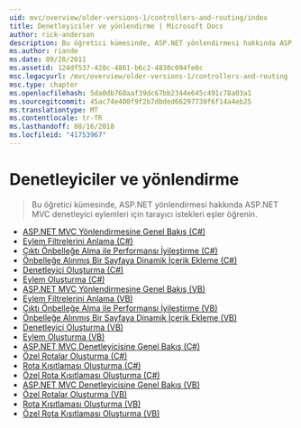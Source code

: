```yaml
---
uid: mvc/overview/older-versions-1/controllers-and-routing/index
title: Denetleyiciler ve yönlendirme | Microsoft Docs
author: rick-anderson
description: Bu öğretici kümesinde, ASP.NET yönlendirmesi hakkında ASP.NET MVC denetleyici eylemleri için tarayıcı istekleri eşler öğrenin.
ms.author: riande
ms.date: 09/28/2011
ms.assetid: 124df537-428c-4861-b6c2-4830c094fe0c
msc.legacyurl: /mvc/overview/older-versions-1/controllers-and-routing
msc.type: chapter
ms.openlocfilehash: 5da0db768aaf39dc67bb2344e645c491c78a03a1
ms.sourcegitcommit: 45ac74e400f9f2b7dbded66297730f6f14a4eb25
ms.translationtype: MT
ms.contentlocale: tr-TR
ms.lasthandoff: 08/16/2018
ms.locfileid: "41753967"
---
```

<a name="controllers-and-routing"></a>Denetleyiciler ve yönlendirme
====================
> Bu öğretici kümesinde, ASP.NET yönlendirmesi hakkında ASP.NET MVC denetleyici eylemleri için tarayıcı istekleri eşler öğrenin.


- [ASP.NET MVC Yönlendirmesine Genel Bakış (C#)](asp-net-mvc-routing-overview-cs.md)
- [Eylem Filtrelerini Anlama (C#)](understanding-action-filters-cs.md)
- [Çıktı Önbelleğe Alma ile Performansı İyileştirme (C#)](improving-performance-with-output-caching-cs.md)
- [Önbelleğe Alınmış Bir Sayfaya Dinamik İçerik Ekleme (C#)](adding-dynamic-content-to-a-cached-page-cs.md)
- [Denetleyici Oluşturma (C#)](creating-a-controller-cs.md)
- [Eylem Oluşturma (C#)](creating-an-action-cs.md)
- [ASP.NET MVC Yönlendirmesine Genel Bakış (VB)](asp-net-mvc-routing-overview-vb.md)
- [Eylem Filtrelerini Anlama (VB)](understanding-action-filters-vb.md)
- [Çıktı Önbelleğe Alma ile Performansı İyileştirme (VB)](improving-performance-with-output-caching-vb.md)
- [Önbelleğe Alınmış Bir Sayfaya Dinamik İçerik Ekleme (VB)](adding-dynamic-content-to-a-cached-page-vb.md)
- [Denetleyici Oluşturma (VB)](creating-a-controller-vb.md)
- [Eylem Oluşturma (VB)](creating-an-action-vb.md)
- [ASP.NET MVC Denetleyicisine Genel Bakış (C#)](aspnet-mvc-controllers-overview-cs.md)
- [Özel Rotalar Oluşturma (C#)](creating-custom-routes-cs.md)
- [Rota Kısıtlaması Oluşturma (C#)](creating-a-route-constraint-cs.md)
- [Özel Rota Kısıtlaması Oluşturma (C#)](creating-a-custom-route-constraint-cs.md)
- [ASP.NET MVC Denetleyicisine Genel Bakış (VB)](asp-net-mvc-controller-overview-vb.md)
- [Özel Rotalar Oluşturma (VB)](creating-custom-routes-vb.md)
- [Rota Kısıtlaması Oluşturma (VB)](creating-a-route-constraint-vb.md)
- [Özel Rota Kısıtlaması Oluşturma (VB)](creating-a-custom-route-constraint-vb.md)

